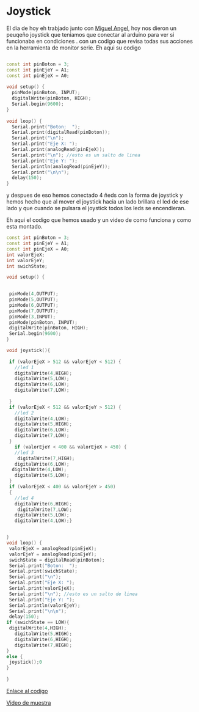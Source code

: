 # Joystick

El dia de hoy eh trabjado junto con [Miguel Angel](https://github.com/miguelamgel1107), hoy nos dieron un peuqeño joystick que teniamos que conectar al arduino para ver si funcionaba en condiciones .
con un codigo que revisa todas sus acciones en la herramienta de monitor serie. Eh aqui su codigo 

```c++

const int pinBoton = 3; 
const int pinEjeY = A1; 
const int pinEjeX = A0; 
 
void setup() {
  pinMode(pinBoton, INPUT);
  digitalWrite(pinBoton, HIGH);
  Serial.begin(9600);
}
 
void loop() {
  Serial.print("Boton:  ");
  Serial.print(digitalRead(pinBoton));
  Serial.print("\n");
  Serial.print("Eje X: ");
  Serial.print(analogRead(pinEjeX));
  Serial.print("\n"); //esto es un salto de linea
  Serial.print("Eje Y: ");
  Serial.println(analogRead(pinEjeY));
  Serial.print("\n\n");
  delay(150);
}
 ```
 y despues de eso hemos conectado 4 ñeds con la forma de joystick y hemos hecho que al mover el joystick hacia un lado brillara el led de ese lado y que cuando se pulsara el joystick todos los leds se encendieran.
 
 Eh aqui el codigo que hemos usado y un video de como funciona y como esta montado.
 
 
 ```c++
 const int pinBoton = 3; 
const int pinEjeY = A1; 
const int pinEjeX = A0; 
int valorEjeX;
int valorEjeY;
int swichState;
 
void setup() {
  

  pinMode(4,OUTPUT);
  pinMode(5,OUTPUT);
  pinMode(6,OUTPUT);
  pinMode(7,OUTPUT);
  pinMode(3,INPUT);
  pinMode(pinBoton, INPUT);
  digitalWrite(pinBoton, HIGH);
  Serial.begin(9600);
}

 void joystick(){
  
  if (valorEjeX > 512 && valorEjeY < 512) {
    //led 1
    digitalWrite(4,HIGH);
    digitalWrite(5,LOW);
    digitalWrite(6,LOW);
    digitalWrite(7,LOW);
   
  }
  if (valorEjeX < 512 && valorEjeY > 512) {
    //led 2
    digitalWrite(4,LOW);
    digitalWrite(5,HIGH);
    digitalWrite(6,LOW);
    digitalWrite(7,LOW);
  }
    if (valorEjeY < 400 && valorEjeX > 450) {
    //led 3
     digitalWrite(7,HIGH);
    digitalWrite(6,LOW);
   digitalWrite(4,LOW);
    digitalWrite(5,LOW);
  }
  if (valorEjeX < 400 && valorEjeY > 450)
  {
    //led 4
    digitalWrite(6,HIGH);
     digitalWrite(7,LOW);
    digitalWrite(5,LOW);
    digitalWrite(4,LOW);}

 
}
void loop() {
  valorEjeX = analogRead(pinEjeX);
  valorEjeY = analogRead(pinEjeY);
  swichState = digitalRead(pinBoton);
  Serial.print("Boton:  ");
  Serial.print(swichState);
  Serial.print("\n");
  Serial.print("Eje X: ");
  Serial.print(valorEjeX);
  Serial.print("\n"); //esto es un salto de linea
  Serial.print("Eje Y: ");
  Serial.println(valorEjeY);
  Serial.print("\n\n");
  delay(150);
if (swichState == LOW){
  digitalWrite(4,HIGH);
    digitalWrite(5,HIGH);
    digitalWrite(6,HIGH);
    digitalWrite(7,HIGH);
}
else {
  joystick();0
}
  
}
```                  
                 
  [Enlace al codigo](https://github.com/DavidMenCam/Arduino/blob/main/C%C3%B3digos/joiystickvariante.ino)
  
  [Video de muestra](https://raw.githubusercontent.com/DavidMenCam/Arduino/main/VID_20220202_105511.mp4)
